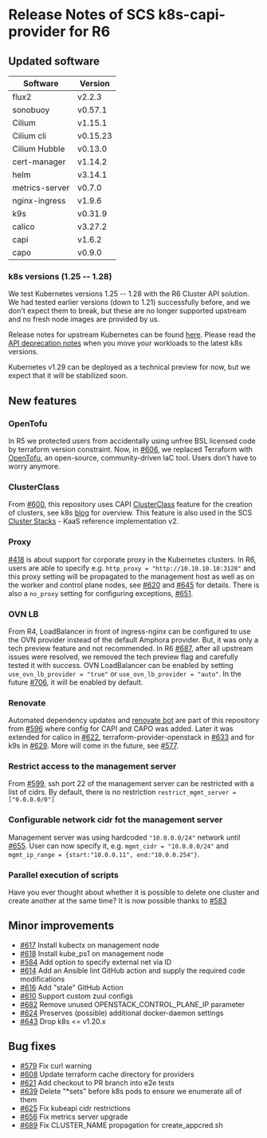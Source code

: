 # Release Notes of SCS k8s-capi-provider for R6

## Updated software

| Software       | Version  |
|----------------|----------|
| flux2          | v2.2.3   |
| sonobuoy       | v0.57.1  |
| Cilium         | v1.15.1  |
| Cilium cli     | v0.15.23 |
| Cilium Hubble  | v0.13.0  |
| cert-manager   | v1.14.2  |
| helm           | v3.14.1  |
| metrics-server | v0.7.0   |
| nginx-ingress  | v1.9.6   |
| k9s            | v0.31.9  |
| calico         | v3.27.2  |
| capi           | v1.6.2   |
| capo           | v0.9.0   |

### k8s versions (1.25 -- 1.28)

We test Kubernetes versions 1.25 -- 1.28 with the R6 Cluster API
solution. We had tested earlier versions (down to 1.21) successfully before,
and we don't expect them to break, but these are no longer supported
upstream and no fresh node images are provided by us.

Release notes for upstream Kubernetes can be found [here](https://github.com/kubernetes/kubernetes/releases).
Please read the [API deprecation notes](https://kubernetes.io/docs/reference/using-api/deprecation-guide/#v1-29)
when you move your workloads to the latest k8s versions.

Kubernetes v1.29 can be deployed as a technical preview for now, but
we expect that it will be stabilized soon.

## New features

### OpenTofu

In R5 we protected users from accidentally using unfree BSL licensed code by terraform version constraint.
Now, in [#606](https://github.com/SovereignCloudStack/k8s-cluster-api-provider/pull/606), we replaced Terraform
with [OpenTofu](https://opentofu.org/),
an open-source, community-driven IaC tool. Users don't have to worry anymore.

### ClusterClass

From [#600](https://github.com/SovereignCloudStack/k8s-cluster-api-provider/pull/600), this repository uses CAPI
[ClusterClass](https://cluster-api.sigs.k8s.io/tasks/experimental-features/cluster-class/) feature for the creation of
clusters, see k8s [blog](https://kubernetes.io/blog/2021/10/08/capi-clusterclass-and-managed-topologies/) for overview.
This feature is also used in the SCS [Cluster Stacks](https://github.com/SovereignCloudStack/cluster-stacks) - KaaS
reference implementation v2.

### Proxy

[#418](https://github.com/SovereignCloudStack/k8s-cluster-api-provider/issues/418) is about support for corporate proxy
in the Kubernetes clusters. In R6, users are able to specify e.g. `http_proxy = "http://10.10.10.10:3128"`
and this proxy setting will be propagated to the management host as well as on the worker and control plane nodes,
see [#620](https://github.com/SovereignCloudStack/k8s-cluster-api-provider/pull/620)
and [#645](https://github.com/SovereignCloudStack/k8s-cluster-api-provider/pull/645) for details.
There is also a `no_proxy` setting for configuring exceptions,
[#651](https://github.com/SovereignCloudStack/k8s-cluster-api-provider/pull/651).

### OVN LB

From R4, LoadBalancer in front of ingress-nginx can be configured to use the OVN provider
instead of the default Amphora provider. But, it was only a tech preview feature and not recommended.
In R6 [#687](https://github.com/SovereignCloudStack/k8s-cluster-api-provider/pull/687),
after all upstream issues were resolved, we removed the tech preview flag and carefully tested it with success.
OVN LoadBalancer can be enabled by setting `use_ovn_lb_provider = "true"` or `use_ovn_lb_provider = "auto"`.
In the future [#706](https://github.com/SovereignCloudStack/k8s-cluster-api-provider/issues/706), it will be
enabled by default.

### Renovate

Automated dependency updates and [renovate bot](https://docs.renovatebot.com/)
are part of this repository from [#596](https://github.com/SovereignCloudStack/k8s-cluster-api-provider/pull/596)
where config for CAPI and CAPO was added.
Later it was extended for calico in [#622](https://github.com/SovereignCloudStack/k8s-cluster-api-provider/pull/622),
terraform-provider-openstack in [#633](https://github.com/SovereignCloudStack/k8s-cluster-api-provider/pull/633)
and for k9s in [#629](https://github.com/SovereignCloudStack/k8s-cluster-api-provider/pull/629).
More will come in the future, see [#577](https://github.com/SovereignCloudStack/k8s-cluster-api-provider/issues/577).

### Restrict access to the management server

From [#599](https://github.com/SovereignCloudStack/k8s-cluster-api-provider/pull/599),
ssh port 22 of the management server can be restricted with a list of cidrs.
By default, there is no restriction `restrict_mgmt_server = ["0.0.0.0/0"]`

### Configurable network cidr fot the management server

Management server was using hardcoded `"10.0.0.0/24"` network until [#655](https://github.com/SovereignCloudStack/k8s-cluster-api-provider/pull/655).
User can now specify it, e.g. `mgmt_cidr = "10.0.0.0/24"` and `mgmt_ip_range = {start:"10.0.0.11", end:"10.0.0.254"}`.

### Parallel execution of scripts

Have you ever thought about whether it is possible to delete one cluster and create another at the same time?
It is now possible thanks to [#583](https://github.com/SovereignCloudStack/k8s-cluster-api-provider/pull/583)

## Minor improvements

- [#617](https://github.com/SovereignCloudStack/k8s-cluster-api-provider/pull/617)
  Install kubectx on management node
- [#618](https://github.com/SovereignCloudStack/k8s-cluster-api-provider/pull/618)
  Install kube_ps1 on management node
- [#584](https://github.com/SovereignCloudStack/k8s-cluster-api-provider/pull/584)
  Add option to specify external net via ID
- [#614](https://github.com/SovereignCloudStack/k8s-cluster-api-provider/pull/614)
  Add an Ansible lint GitHub action and supply the required code modifications
- [#616](https://github.com/SovereignCloudStack/k8s-cluster-api-provider/pull/616)
  Add "stale" GitHub Action
- [#610](https://github.com/SovereignCloudStack/k8s-cluster-api-provider/pull/610)
  Support custom zuul configs
- [#682](https://github.com/SovereignCloudStack/k8s-cluster-api-provider/pull/682)
  Remove unused OPENSTACK_CONTROL_PLANE_IP parameter
- [#624](https://github.com/SovereignCloudStack/k8s-cluster-api-provider/pull/624)
  Preserves (possible) additional docker-daemon settings
- [#643](https://github.com/SovereignCloudStack/k8s-cluster-api-provider/pull/643)
  Drop k8s <= v1.20.x

## Bug fixes

- [#579](https://github.com/SovereignCloudStack/k8s-cluster-api-provider/pull/579)
  Fix curl warning
- [#608](https://github.com/SovereignCloudStack/k8s-cluster-api-provider/pull/608)
  Update terraform cache directory for providers
- [#621](https://github.com/SovereignCloudStack/k8s-cluster-api-provider/pull/621)
  Add checkout to PR branch into e2e tests
- [#639](https://github.com/SovereignCloudStack/k8s-cluster-api-provider/pull/639)
  Delete "*sets" before k8s pods to ensure we enumerate all of them
- [#625](https://github.com/SovereignCloudStack/k8s-cluster-api-provider/pull/625)
  Fix kubeapi cidr restrictions
- [#656](https://github.com/SovereignCloudStack/k8s-cluster-api-provider/pull/656)
  Fix metrics server upgrade
- [#689](https://github.com/SovereignCloudStack/k8s-cluster-api-provider/pull/689)
  Fix CLUSTER_NAME propagation for create_appcred.sh

